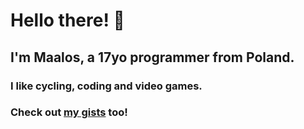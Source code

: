 # Hello there! 👋
## I'm Maalos, a 17yo programmer from Poland.
### I like cycling, coding and video games.
### Check out [my gists](https://gist.github.com/maalos) too!

